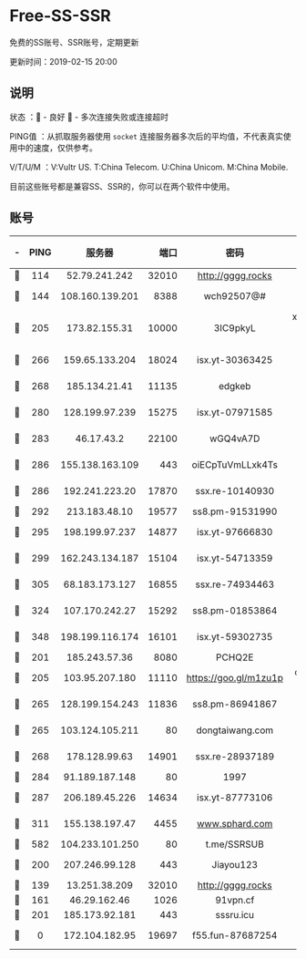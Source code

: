 # Free-SS-SSR

免费的SS账号、SSR账号，定期更新

更新时间：2019-02-15 20:00

## 说明

状态     ：🙂 - 良好 🙁 - 多次连接失败或连接超时

PING值   ：从抓取服务器使用 `socket` 连接服务器多次后的平均值，不代表真实使用中的速度，仅供参考。

V/T/U/M  ：V:Vultr US. T:China Telecom. U:China Unicom. M:China Mobile.

目前这些账号都是兼容SS、SSR的，你可以在两个软件中使用。

## 账号

|-|PING|服务器|端口|密码|加密方式|区域|V/T/U/M|
|:----:|:----:|:-----:|-----:|:----:|:----:|:----:|:----:|
|🙂|114|52.79.241.242|32010|http://gggg.rocks|chacha20|KR|7↑/9↑/8↑/9↑|
|🙂|144|108.160.139.201|8388|wch92507@#|aes-256-cfb|JP|9↑/10↑/10↑/10↑|
|🙂|205|173.82.155.31|10000|3IC9pkyL|xchacha20-ietf-poly1305|US|10↑/10↑/10↑/10↑|
|🙂|266|159.65.133.204|18024|isx.yt-30363425|aes-256-cfb|SG|8↑/6↑/6↑/6↑|
|🙂|268|185.134.21.41|11135|edgkeb|aes-256-cfb|GB|10↑/10↑/10↑/10↑|
|🙂|280|128.199.97.239|15275|isx.yt-07971585|aes-256-cfb|SG|8↑/6↑/6↑/6↑|
|🙂|283|46.17.43.2|22100|wGQ4vA7D|aes-256-gcm|RU|3↑/10↑/10↑/10↑|
|🙂|286|155.138.163.109|443|oiECpTuVmLLxk4Ts|aes-256-cfb|US|5↑/10↑/10↑/10↑|
|🙂|286|192.241.223.20|17870|ssx.re-10140930|aes-256-cfb|US|10↑/10↑/10↑/10↑|
|🙂|292|213.183.48.10|19577|ss8.pm-91531990|rc4-md5|RU|10↑/10↑/10↑/10↑|
|🙂|295|198.199.97.237|14877|isx.yt-97666830|aes-256-cfb|US|8↑/6↑/6↑/6↑|
|🙂|299|162.243.134.187|15104|isx.yt-54713359|aes-256-cfb|US|8↑/6↑/6↑/6↑|
|🙂|305|68.183.173.127|16855|ssx.re-74934463|aes-256-cfb|US|10↑/10↑/10↑/10↑|
|🙂|324|107.170.242.27|15292|ss8.pm-01853864|aes-256-cfb|US|10↑/10↑/10↑/10↑|
|🙂|348|198.199.116.174|16101|isx.yt-59302735|aes-256-cfb|US|8↑/6↑/6↑/6↑|
|🙂|201|185.243.57.36|8080|PCHQ2E|rc4-md5|US|10↑/9↑/9↑/10↑|
|🙂|205|103.95.207.180|11110|https://goo.gl/m1zu1p|chacha20-ietf|US|9↑/9↑/9↑/10↑|
|🙂|265|128.199.154.243|11836|ss8.pm-86941867|aes-256-cfb|SG|9↑/9↑/8↑/9↑|
|🙂|265|103.124.105.211|80|dongtaiwang.com|aes-256-cfb|US|10↑/10↑/10↑/10↑|
|🙂|268|178.128.99.63|14901|ssx.re-28937189|aes-256-cfb|SG|10↑/10↑/10↑/10↑|
|🙂|284|91.189.187.148|80|1997|chacha20|US|10↑/10↑/10↑/10↑|
|🙂|287|206.189.45.226|14634|isx.yt-87773106|aes-256-cfb|SG|8↑/6↑/6↑/6↑|
|🙂|311|155.138.197.47|4455|www.sphard.com|aes-256-cfb|US|9↑/10↑/9↑/9↑|
|🙂|582|104.233.101.250|80|t.me/SSRSUB|rc4-md5|CA|10↑/10↑/10↑/10↑|
|🙁|200|207.246.99.128|443|Jiayou123|aes-256-cfb|US|10↑/9↑/10↑/10↑|
|🙁|139|13.251.38.209|32010|http://gggg.rocks|chacha20|SG|9↑/9↑/8↑/9↑|
|🙁|161|46.29.162.46|1026|91vpn.cf|rc4-md5|RU|10↑/10↑/10↑/10↑|
|🙁|201|185.173.92.181|443|sssru.icu|rc4-md5|RU|10↑/9↑/9↑/10↑|
|🙁|0|172.104.182.95|19697|f55.fun-87687254|aes-256-cfb|SG|10↑/10↑/10↑/10↑|
